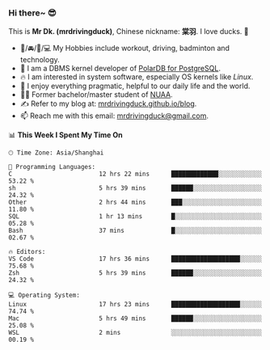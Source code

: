 ### Hi there~ 😎

This is **Mr Dk. (mrdrivingduck)**, Chinese nickname: **棠羽**. I love ducks. 🦆

- 💪/🚘/🏸/💻 My Hobbies include workout, driving, badminton and technology.
- 🍊 I am a DBMS kernel developer of [PolarDB for PostgreSQL](https://github.com/ApsaraDB/PolarDB-for-PostgreSQL).
- 🔥 I am interested in system software, especially OS kernels like *Linux*.
- 🔧 I enjoy everything pragmatic, helpful to our daily life and the world.
- 👨‍🎓 Former bachelor/master student of [NUAA](https://en.wikipedia.org/wiki/Nanjing_University_of_Aeronautics_and_Astronautics).
- ✍ Refer to my blog at: [mrdrivingduck.github.io/blog](https://mrdrivingduck.github.io/blog/).
- 📫 Reach me with this email: [mrdrivingduck@gmail.com](mailto:mrdrivingduck@gmail.com).

<!--START_SECTION:waka-->
📊 **This Week I Spent My Time On** 

```text
🕑︎ Time Zone: Asia/Shanghai

💬 Programming Languages: 
C                        12 hrs 22 mins      █████████████░░░░░░░░░░░░   53.22 % 
sh                       5 hrs 39 mins       ██████░░░░░░░░░░░░░░░░░░░   24.32 % 
Other                    2 hrs 44 mins       ███░░░░░░░░░░░░░░░░░░░░░░   11.80 % 
SQL                      1 hr 13 mins        █░░░░░░░░░░░░░░░░░░░░░░░░   05.28 % 
Bash                     37 mins             █░░░░░░░░░░░░░░░░░░░░░░░░   02.67 % 

🔥 Editors: 
VS Code                  17 hrs 36 mins      ███████████████████░░░░░░   75.68 % 
Zsh                      5 hrs 39 mins       ██████░░░░░░░░░░░░░░░░░░░   24.32 % 

💻 Operating System: 
Linux                    17 hrs 23 mins      ███████████████████░░░░░░   74.74 % 
Mac                      5 hrs 49 mins       ██████░░░░░░░░░░░░░░░░░░░   25.08 % 
WSL                      2 mins              ░░░░░░░░░░░░░░░░░░░░░░░░░   00.19 % 
```


<!--END_SECTION:waka-->

<!-- ![Mr Dk.'s GitHub Stats](https://github-readme-stats.vercel.app/api?username=mrdrivingduck&count_private&show_icons=true&theme=buefy) -->

<!-- ![Most Used Languages](https://github-readme-stats.vercel.app/api/top-langs/?username=mrdrivingduck&exclude_repo=mips32-CPU,snort-tcp-socket&theme=buefy&layout=compact&langs_count=10) -->


<!--
**mrdrivingduck/mrdrivingduck** is a ✨ _special_ ✨ repository because its `README.md` (this file) appears on your GitHub profile.

Here are some ideas to get you started:

- 🔭 I’m currently working on ...
- 🌱 I’m currently learning ...
- 👯 I’m looking to collaborate on ...
- 🤔 I’m looking for help with ...
- 💬 Ask me about ...
- 📫 How to reach me: ...
- 😄 Pronouns: ...
- ⚡ Fun fact: ...
-->
